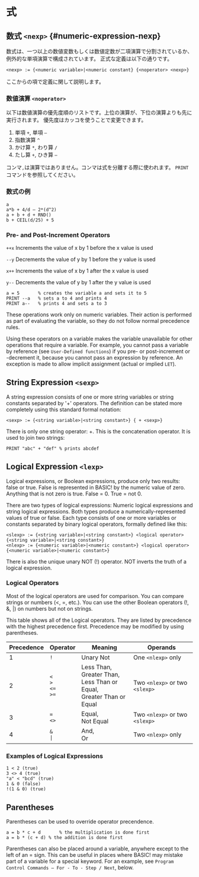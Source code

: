 式
===========

## 数式 `<nexp>` {#numeric-expression-nexp}

<!-- numeric expression consists of one or more numeric variables or numeric constants separated by binary operators and optionally preceded by unary operators. The definition can be stated more completely using this standard formal notation: -->
数式は、一つ以上の数値変数もしくは数値定数が二項演算で分割されているか、例外的な単項演算で構成されています。
正式な定義は以下の通りです。

```
<nexp> := {<numeric variable>|<numeric constant} {<noperator> <nexp>}
```

<!-- The next few sections define all of the terms. -->
ここからの項で定義に関して説明します。

### 数値演算 `<noperator>`

<!-- The numeric operators are listed by precedence. Higher precedence operators are executed before lower precedence operators. Precedence can be changed by using parentheses. -->
以下は数値演算の優先度順のリストです。上位の演算が、下位の演算よりも先に実行されます。
優先度はカッコを使うことで変更できます。

1.	単項 `+`, 単項 `–`
2.	指数演算 `^`
3.	かけ算 `*`, わり算 `/`
4.	たし算 `+`, ひき算 `–`

<!-- Note that the comma (',') is not an operator in BASIC!. It is sometimes uses as a separator between expressions; for example, see the `PRINT` command. -->
コンマ`,`は演算ではありません。コンマは式を分離する際に使われます。
`PRINT`コマンドを参照してください。

### 数式の例

```
a
a*b + 4/d – 2*(d^2)
a + b + d + RND()
b + CEIL(d/25) + 5
```

### Pre- and Post-Increment Operators

`++x`	Increments the value of x by 1 before the x value is used

`--y`	Decrements the value of y by 1 before the y value is used

`x++`	Increments the value of x by 1 after the x value is used

`y--`	Decrements the value of y by 1 after the y value is used

```
a = 5		% creates the variable a and sets it to 5
PRINT --a	% sets a to 4 and prints 4
PRINT a--	% prints 4 and sets a to 3
```

These operations work only on numeric variables. Their action is performed as part of evaluating the variable, so they do not follow normal precedence rules.

Using these operators on a variable makes the variable unavailable for other operations that require a variable. For example, you cannot pass a variable by reference (see `User-Defined functions`) if you pre- or post-increment or -decrement it, because you cannot pass an expression by reference. An exception is made to allow implicit assignment (actual or implied `LET`).

## String Expression `<sexp>`

A string expression consists of one or more string variables or string constants separated by '+' operators. The definition can be stated more completely using this standard formal notation:

`<sexp> := {<string variable>|<string constant>} { + <sexp>}`

There is only one string operator: +. This is the concatenation operator. It is used to join two strings:

```
PRINT "abc" + "def"	% prints abcdef
```

## Logical Expression `<lexp>`

Logical expressions, or Boolean expressions, produce only two results: false or true. False is represented in BASIC! by the numeric value of zero. Anything that is not zero is true. False = 0. True = not 0.

There are two types of logical expressions: Numeric logical expressions and string logical expressions. Both types produce a numerically-represented values of true or false. Each type consists of one or more variables or constants separated by binary logical operators, formally defined like this:

```
<slexp> := {<string variable>|<string constant>} <logical operator> {<string variable>|<string constant>}
<nlexp> := {<numeric variable>|<numeric constant>} <logical operator> {<numeric variable>|<numeric constant>}
```

There is also the unique unary NOT (!) operator. NOT inverts the truth of a logical expression.

### Logical Operators

Most of the logical operators are used for comparison. You can compare strings or numbers (<, =, etc.). You can use the other Boolean operators (!, &, |) on numbers but not on strings.

This table shows all of the Logical operators. They are listed by precedence with the highest precedence first. Precedence may be modified by using parentheses.

|Precedence|Operator|Meaning|Operands|
|----------|--------|-------|--------|
|1|	`!`|	Unary Not|	One `<nlexp>` only|
|2|	`<`<br/> `>`<br/> `<=`<br/> `>=`|	Less Than,<br/> Greater Than,<br/> Less Than or Equal,<br/> Greater Than or Equal|	Two `<nlexp>` or two `<slexp>`|
|3|	`=`<br/> `<>`|	Equal,<br/> Not Equal|	Two `<nlexp>` or two `<slexp>`|
|4|	`&`<br/> <code>&#124;</code>|	And,<br/> Or|	Two `<nlexp>` only|

### Examples of Logical Expressions

```
1 < 2 (true)
3 <> 4 (true)
"a" < "bcd" (true)
1 & 0 (false)
!(1 & 0) (true)
```

## Parentheses

Parentheses can be used to override operator precendence.

```
a = b * c + d		% the multiplication is done first
a = b * (c + d)	% the addition is done first
```

Parentheses can also be placed around a variable, anywhere except to the left of an = sign. This can be useful in places where BASIC! may mistake part of a variable for a special keyword. For an example, see `Program Control Commands – For - To - Step / Next`, below.
